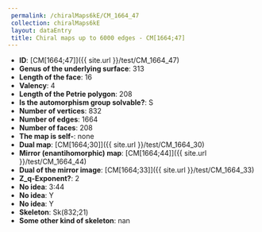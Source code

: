 ```yaml
--- 
 permalink: /chiralMaps6kE/CM_1664_47 
 collection: chiralMaps6kE
 layout: dataEntry
 title: Chiral maps up to 6000 edges - CM[1664;47]
---
```


- **ID**: [CM[1664;47]]({{ site.url }}/test/CM_1664_47)
- **Genus of the underlying surface**: 313
- **Length of the face**: 16
- **Valency**: 4
- **Length of the Petrie polygon**: 208
- **Is the automorphism group solvable?**: S
- **Number of vertices**: 832
- **Number of edges**: 1664
- **Number of faces**: 208
- **The map is self-**: none
- **Dual map**: [CM[1664;30]]({{ site.url }}/test/CM_1664_30)
- **Mirror (enantihomorphic) map**: [CM[1664;44]]({{ site.url }}/test/CM_1664_44)
- **Dual of the mirror image**: [CM[1664;33]]({{ site.url }}/test/CM_1664_33)
- **Z_q-Exponent?**: 2
- **No idea**:  3:44
- **No idea**: Y
- **No idea**: Y
- **Skeleton**: Sk(832;21)
- **Some other kind of skeleton**: nan
